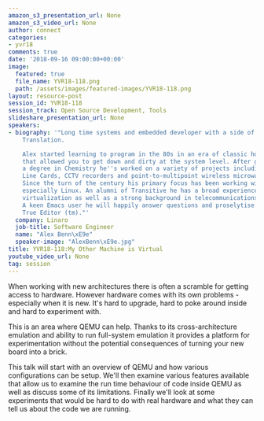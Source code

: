 ```yaml
---
amazon_s3_presentation_url: None
amazon_s3_video_url: None
author: connect
categories:
- yvr18
comments: true
date: '2018-09-16 09:00:00+00:00'
image:
  featured: true
  file_name: YVR18-118.png
  path: /assets/images/featured-images/YVR18-118.png
layout: resource-post
session_id: YVR18-118
session_track: Open Source Development, Tools
slideshare_presentation_url: None
speakers:
- biography: '"Long time systems and embedded developer with a side of Dynamic Binary
    Translation.

    Alex started learning to program in the 80s in an era of classic home computers
    that allowed you to get down and dirty at the system level. After graduating with
    a degree in Chemistry he''s worked on a variety of projects including Fruit Machines,
    Line Cards, CCTV recorders and point-to-multipoint wireless microwave systems.
    Since the turn of the century his primary focus has been working with FLOSS platforms,
    especially Linux. An alumni of Transitive he has a broad experience of cross-platform
    virtualization as well as a strong background in telecommunications and networking.
    A keen Emacs user he will happily answer questions and proselytise for the One
    True Editor (tm)."'
  company: Linaro
  job-title: Software Engineer
  name: "Alex Benn\xE9e"
  speaker-image: "AlexBenn\xE9e.jpg"
title: YVR18-118:My Other Machine is Virtual
youtube_video_url: None
tag: session
---
```


When working with new architectures there is often a scramble for getting access to hardware. However hardware comes with its own problems - especially when it is new. It's hard to upgrade, hard to poke around inside and hard to experiment with.

This is an area where QEMU can help. Thanks to its cross-architecture emulation and ability to run full-system emulation it provides a platform for experimentation without the potential consequences of turning your new board into a brick.

This talk will start with an overview of QEMU and how various configurations can be setup. We'll then examine various features available that allow us to examine the run time behaviour of code inside QEMU as well as discuss some of its limitations. Finally we'll look at some experiments that would be hard to do with real hardware and what they can tell us about the code we are running.